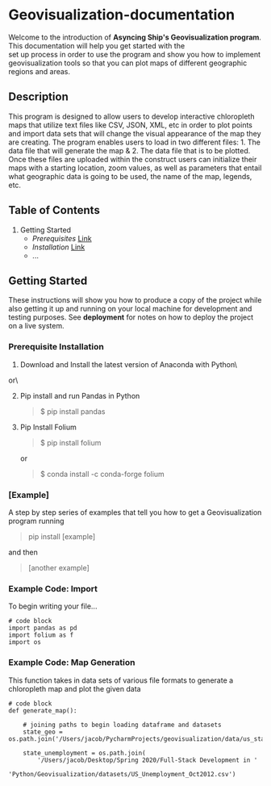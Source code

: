 # Geovisualization-documentation
Welcome to the introduction of **Asyncing Ship's Geovisualization program**. This documentation will help you get started with the\
set up process in order to use the program and show you how to implement geovisualization tools so that you can plot maps of different geographic regions and areas.


## Description
This program is designed to allow users to develop interactive chloropleth maps that utilize text files like CSV, JSON, XML, etc in order to plot points and import data sets that will change the visual appearance of the map they are creating. The program enables users to load in two different files: 1. The data file that will generate the map & 2. The data file that is to be plotted. Once these files are uploaded within the construct users can initialize their maps with a starting location, zoom values, as well as parameters that entail what geographic data is going to be used, the name of the map, legends, etc.


## Table of Contents
1. Getting Started
   - *Prerequisites* [Link](https://github.com/Daechathon/EGR400-Geovisualization/blob/Documentation/README.md#prerequisites)
   - *Installation* [Link](https://github.com/Daechathon/EGR400-Geovisualization/blob/Documentation/README.md#installing)
   - ...


## Getting Started
These instructions will show you how to produce a copy of the project while also getting it up and running on your local machine for development and testing purposes. See **deployment** for notes on how to deploy the project on a live system.

### Prerequisite Installation
1. Download and Install the latest version of Anaconda with Python\

or\


2. Pip install and run Pandas in Python
   > $ pip install pandas
3. Pip Install Folium
   > $ pip install folium
   
   or
   
   > $ conda install -c conda-forge folium


### [Example]
A step by step series of examples that tell you how to get a Geovisualization program running
> pip install [example]

and then
> [another example]

### Example Code: Import
To begin writing your file...
```
# code block
import pandas as pd
import folium as f
import os
```
### Example Code: Map Generation
This function takes in data sets of various file formats to generate a chloropleth map and plot the given data
```
# code block
def generate_map():
    
    # joining paths to begin loading dataframe and datasets
    state_geo = os.path.join('/Users/jacob/PycharmProjects/geovisualization/data/us_states.json')

    state_unemployment = os.path.join(
        '/Users/jacob/Desktop/Spring 2020/Full-Stack Development in '
        'Python/Geovisualization/datasets/US_Unemployment_Oct2012.csv')
```
